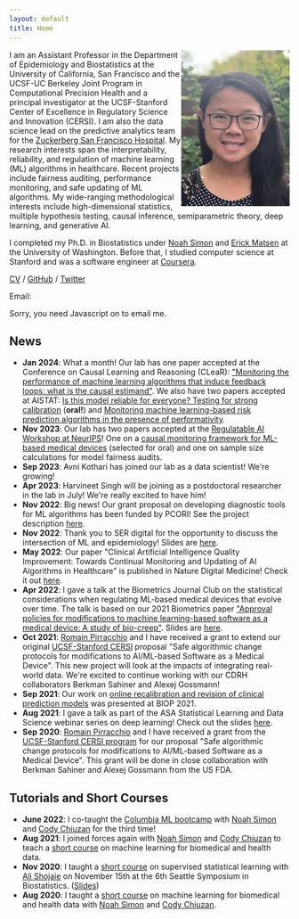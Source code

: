 ```yaml
---
layout: default
title: Home
---
```



<img align="right" src="headshot.png" margin="50px" height="280px" onmouseover="this.src='pocky_new.png';" onmouseout="this.src='headshot.png';">

I am an Assistant Professor in the Department of Epidemiology and Biostatistics at the University of California, San Francisco and the UCSF-UC Berkeley Joint Program in Computational Precision Health and a principal investigator at the UCSF-Stanford Center of Excellence in Regulatory Science and Innovation (CERSI).
I am also the data science lead on the predictive analytics team for the [Zuckerberg San Francisco Hospital](https://zuckerbergsanfranciscogeneral.org/).
My research interests span the interpretability, reliability, and regulation of machine learning (ML) algorithms in healthcare.
Recent projects include fairness auditing, performance monitoring, and safe updating of ML algorithms.
My wide-ranging methodological interests include high-dimensional statistics, multiple hypothesis testing, causal inference, semiparametric theory, deep learning, and generative AI.

I completed my Ph.D. in Biostatistics under [Noah Simon](https://faculty.washington.edu/nrsimon/) and [Erick Matsen](https://matsen.fhcrc.org/) at the University of Washington.
Before that, I studied computer science at Stanford and was a software engineer at [Coursera](https://www.coursera.org/).

[CV](cv.pdf) / [GitHub](https://github.com/jjfeng) / [Twitter](https://twitter.com/Jean_J_Feng)

Email:
<script type="text/javascript" language="javascript">
<!--
// Email obfuscator script 2.1 by Tim Williams, University of Arizona
// Random encryption key feature coded by Andrew Moulden
// This code is freeware provided these four comment lines remain intact
// A wizard to generate this code is at http://www.jottings.com/obfuscator/
{ coded = "chGo.thop@wgUt.hOw"
  key = "gHd4waxXhlYItNrmPkp7OQsG52j86EySC1W0ni9bUqzJcFRBuMVDeKoTfvAL3Z"
  shift=coded.length
  link=""
  for (i=0; i<coded.length; i++) {
    if (key.indexOf(coded.charAt(i))==-1) {
      ltr = coded.charAt(i)
      link += (ltr)
    }
    else {
      ltr = (key.indexOf(coded.charAt(i))-shift+key.length) % key.length
      link += (key.charAt(ltr))
    }
  }
document.write("<a href='mailto:"+link+"'>"+link+"</a>")
}
//-->
</script><noscript>Sorry, you need Javascript on to email me.</noscript>

## News
- **Jan 2024**: What a month! Our lab has one paper accepted at the Conference on Causal Learning and Reasoning (CLeaR): ["Monitoring the performance of machine learning algorithms that induce feedback loops: what is the causal estimand"](https://arxiv.org/abs/2311.11463). We also have two papers accepted at AISTAT: [Is this model reliable for everyone? Testing for strong calibration](https://arxiv.org/abs/2307.15247) (**oral!**) and [Monitoring machine learning-based risk prediction algorithms in the presence of performativity](https://arxiv.org/abs/2211.09781).
- **Nov 2023**: Our lab has two papers accepted at the [Regulatable AI Workshop at NeurIPS](https://regulatableml.github.io/)! One on a [causal monitoring framework for ML-based medical devices](https://arxiv.org/abs/2311.11463) (selected for oral) and one on sample size calculations for model fairness audits.
- **Sep 2023**: Avni Kothari has joined our lab as a data scientist! We're growing!
- **Apr 2023**: Harvineet Singh will be joining as a postdoctoral researcher in the lab in July! We're really excited to have him!
- **Nov 2022**: Big news! Our grant proposal on developing diagnostic tools for ML algorithms has been funded by PCORI! See the project description [here](https://www.pcori.org/research-results/2022/diagnostic-tools-quality-improvement-machine-learning-based-clinical-decision-support-systems).
- **Nov 2022**: Thank you to SER digital for the opportunity to discuss the intersection of ML and epidemiology! Slides are [here](https://www.jeanfeng.com/ser_talk.pdf).
- **May 2022**: Our paper "Clinical Artificial Intelligence Quality Improvement: Towards Continual Monitoring and Updating of AI Algorithms in Healthcare" is published in Nature Digital Medicine! Check it out [here](https://www.nature.com/articles/s41746-022-00611-y).
- **Apr 2022**: I gave a talk at the Biometrics Journal Club on the statistical considerations when regulating ML-based medical devices that evolve over time. The talk is based on our 2021 Biometrics paper ["Approval policies for modifications to machine learning-based software as a medical device: A study of bio-creep"](https://doi.org/10.1111/biom.13379). Slides are [here](https://www.jeanfeng.com/biometrics_talk.pdf).
- **Oct 2021**: [Romain Pirracchio](https://www.romainpirracchio.org/) and I have received a grant to extend our original [UCSF-Stanford CERSI](https://pharm.ucsf.edu/cersi) proposal "Safe algorithmic change protocols for modifications to AI/ML-based Software as a Medical Device". This new project will look at the impacts of integrating real-world data. We're excited to continue working with our CDRH collaborators Berkman Sahiner and Alexej Gossmann!
- **Sep 2021**: Our work on [online recalibration and revision of clinical prediction models](https://ww2.amstat.org/meetings/biop/2021/onlineprogram/AbstractDetails.cfm?AbstractID=302405) was presented at BIOP 2021.
- **Aug 2021**: I gave a talk as part of the ASA Statistical Learning and Data Science webinar series on deep learning! Check out the slides [here](https://www.jeanfeng.com/easier_slds.pdf).
- **Sep 2020**: [Romain Pirracchio](https://www.romainpirracchio.org/) and I have received a grant from the [UCSF-Stanford CERSI program](https://pharm.ucsf.edu/cersi) for our proposal "Safe algorithmic change protocols for modifications to AI/ML-based Software as a Medical Device". This grant will be done in close collaboration with Berkman Sahiner and Alexej Gossmann from the US FDA.

## Tutorials and Short Courses

- **June 2022**: I co-taught the [Columbia ML bootcamp](https://www.publichealth.columbia.edu/research/precision-prevention/machine-learning-boot-camp-analyzing-biomedical-and-health-data) with [Noah Simon](https://faculty.washington.edu/nrsimon/) and [Cody Chiuzan](https://www.publichealth.columbia.edu/people/our-faculty/cc3780) for the third time!
- **Aug 2021**: I joined forces again with [Noah Simon](https://faculty.washington.edu/nrsimon/) and [Cody Chiuzan](https://www.publichealth.columbia.edu/people/our-faculty/cc3780) to teach a [short course](https://www.publichealth.columbia.edu/research/precision-prevention/machine-learning-boot-camp-analyzing-biomedical-and-health-data) on machine learning for biomedical and health data.
- **Nov 2020**: I taught a [short course](https://www.biostat.washington.edu/news/calendar/symposium) on supervised statistical learning with [Ali Shojaie](http://faculty.washington.edu/ashojaie/) on November 15th at the 6th Seattle Symposium in Biostatistics. ([Slides](teaching/Seattle_Symposium_ShortCourse2020_ML.pdf))
- **Aug 2020**: I taught a [short course](https://www.publichealth.columbia.edu/research/precision-prevention/machine-learning-boot-camp-analyzing-biomedical-and-health-data) on machine learning for biomedical and health data with [Noah Simon](https://faculty.washington.edu/nrsimon/) and [Cody Chiuzan](https://www.publichealth.columbia.edu/people/our-faculty/cc3780).
